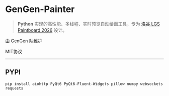 # GenGen-Painter

> **Python** 实现的高性能、多线程、实时预览自动绘画工具，专为 [洛谷 LGS Paintboard 2026](https://paintboard.luogu.me) 设计。

由 GenGen 队维护

MIT协议

---

## PYPI

`pip install aiohttp PyQt6 PyQt6-Fluent-Widgets pillow numpy websockets requests`
